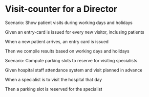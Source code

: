 # Visit-counter for a Director

Scenario: Show patient visits during working days and holidays

  Given an entry-card is issued for every new visitor, inclusing patients
  
  When a new patient arrives, an entry card is issued
  
  Then we compile results based on working days and holidays

Scenario: Compute parking slots to reserve for visiting specialists

  Given hospital staff attendance system and visit planned in advance
  
  When a specialist is to visit the hospital that day
  
  Then a parking slot is reserved for the specialist
